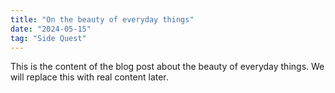 ```yaml
---
title: "On the beauty of everyday things"
date: "2024-05-15"
tag: "Side Quest"
---
```


This is the content of the blog post about the beauty of everyday things. We will replace this with real content later. 